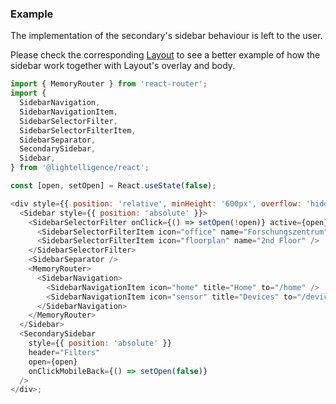 ### Example

The implementation of the secondary's sidebar behaviour is left to the user.

Please check the corresponding [Layout](#/Navigation/Layout) to see a better
example of how the sidebar work together with Layout's overlay and body.

```js
import { MemoryRouter } from 'react-router';
import {
  SidebarNavigation,
  SidebarNavigationItem,
  SidebarSelectorFilter,
  SidebarSelectorFilterItem,
  SidebarSeparator,
  SecondarySidebar,
  Sidebar,
} from '@lightelligence/react';

const [open, setOpen] = React.useState(false);

<div style={{ position: 'relative', minHeight: '600px', overflow: 'hidden' }}>
  <Sidebar style={{ position: 'absolute' }}>
    <SidebarSelectorFilter onClick={() => setOpen(!open)} active={open}>
      <SidebarSelectorFilterItem icon="office" name="Forschungszentrum" />
      <SidebarSelectorFilterItem icon="floorplan" name="2nd Floor" />
    </SidebarSelectorFilter>
    <SidebarSeparator />
    <MemoryRouter>
      <SidebarNavigation>
        <SidebarNavigationItem icon="home" title="Home" to="/home" />
        <SidebarNavigationItem icon="sensor" title="Devices" to="/devices" />
      </SidebarNavigation>
    </MemoryRouter>
  </Sidebar>
  <SecondarySidebar
    style={{ position: 'absolute' }}
    header="Filters"
    open={open}
    onClickMobileBack={() => setOpen(false)}
  />
</div>;
```
